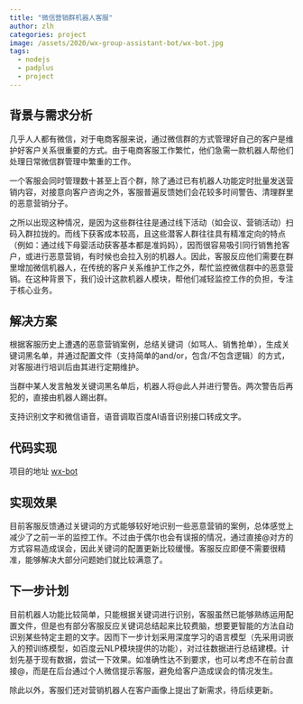 ```yaml
---
title: "微信营销群机器人客服"
author: zlh
categories: project
image: /assets/2020/wx-group-assistant-bot/wx-bot.jpg
tags:
  - nodejs
  - padplus
  - project
---
```


## 背景与需求分析

几乎人人都有微信，对于电商客服来说，通过微信群的方式管理好自己的客户是维护好客户关系很重要的方式。由于电商客服工作繁忙，他们急需一款机器人帮他们处理日常微信群管理中繁重的工作。

一个客服会同时管理数十甚至上百个群，除了通过已有机器人功能定时批量发送营销内容，对接意向客户咨询之外，客服普遍反馈她们会花较多时间警告、清理群里的恶意营销分子。

之所以出现这种情况，是因为这些群往往是通过线下活动（如会议、营销活动）扫码入群拉拢的。而线下获客成本较高，且这些潜客人群往往具有精准定向的特点（例如：通过线下母婴活动获客基本都是准妈妈），因而很容易吸引同行销售抢客户，或进行恶意营销，有时候也会拉入别的机器人。因此，客服反应他们需要在群里增加微信机器人，在传统的客户关系维护工作之外，帮忙监控微信群中的恶意营销。在这种背景下，我们设计这款机器人模块，帮他们减轻监控工作的负担，专注于核心业务。

## 解决方案

根据客服历史上遭遇的恶意营销案例，总结关键词（如骂人、销售抢单），生成关键词黑名单，并通过配置文件（支持简单的and/or，包含/不包含逻辑）的方式，对客服进行培训后由其进行定期维护。

当群中某人发言触发关键词黑名单后，机器人将@此人并进行警告。两次警告后再犯的，直接由机器人踢出群。

支持识别文字和微信语音，语音调取百度AI语音识别接口转成文字。

## 代码实现

项目的地址 [wx-bot](https://github.com/mathsyouth/wx-bot)

## 实现效果

目前客服反馈通过关键词的方式能够较好地识别一些恶意营销的案例，总体感觉上减少了之前一半的监控工作。不过由于偶尔也会有误报的情况，通过直接@对方的方式容易造成误会，因此关键词的配置更新比较缓慢。客服反应即便不需要很精准，能够解决大部分问题她们就比较满意了。

## 下一步计划

目前机器人功能比较简单，只能根据关键词进行识别，客服虽然已能够熟练运用配置文件，但是也有部分客服反应关键词总结起来比较费脑，想要更智能的方法自动识别某些特定主题的文字。因而下一步计划采用深度学习的语言模型（先采用词嵌入的预训练模型，如百度云NLP模块提供的功能），对过往数据进行总结建模。计划先基于现有数据，尝试一下效果。如准确性达不到要求，也可以考虑不在前台直接@，而是在后台通过个人微信提示客服，避免给客户造成误会的情况发生。

除此以外，客服们还对营销机器人在客户画像上提出了新需求，待后续更新。
